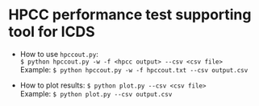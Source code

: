 # HPCC performance test supporting tool for ICDS
- How to use `hpccout.py`:  
`$ python hpccout.py -w -f <hpcc output> --csv <csv file>`  
Example:
`$ python hpccout.py -w -f hpccout.txt --csv output.csv`

- How to plot results:
`$ python plot.py --csv <csv file>`  
Example:
`$ python plot.py --csv output.csv`
